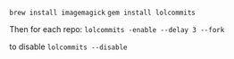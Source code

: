 `brew install imagemagick`
`gem install lolcommits`

Then for each repo:
`lolcommits -enable --delay 3 --fork`

to disable
`lolcommits --disable`

